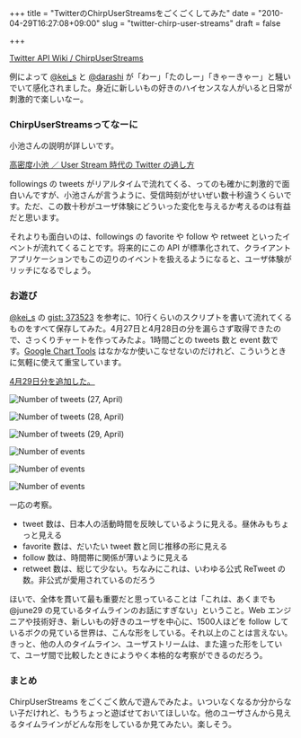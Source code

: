 +++
title = "TwitterのChirpUserStreamsをごくごくしてみた"
date = "2010-04-29T16:27:08+09:00"
slug = "twitter-chirp-user-streams"
draft = false

+++

<p><a href="http://apiwiki.twitter.com/ChirpUserStreams" title="Twitter API Wiki / ChirpUserStreams">Twitter API Wiki / ChirpUserStreams</a></p>
<p>例によって <a href="http://twitter.com/kei_s" title="kei-s (kei_s) on Twitter">@kei_s</a> と <a href="http://twitter.com/darashi" title="@darashi (dara) (darashi) on Twitter">@darashi</a> が「わー」「たのしー」「きゃーきゃー」と騒いでいて感化されました。身近に新しいもの好きのハイセンスな人がいると日常が刺激的で楽しいなー。</p>
<h3>ChirpUserStreamsってなーに</h3>
<p>小池さんの説明が詳しいです。</p>
<p><a href="http://ssig33.com/blog/2010-04-25-1.html" title="高密度小池 ／ User Stream 時代の Twitter の過し方">高密度小池 ／ User Stream 時代の Twitter の過し方</a></p>
<p>followings の tweets がリアルタイムで流れてくる、ってのも確かに刺激的で面白いんですが、小池さんが言うように、受信時刻がせいぜい数十秒違うくらいです。ただ、この数十秒がユーザ体験にどういった変化を与えるか考えるのは有益だと思います。</p>
<p>それよりも面白いのは、followings の favorite や follow や retweet といったイベントが流れてくることです。将来的にこの API が標準化されて、クライアントアプリケーションでもこの辺りのイベントを扱えるようになると、ユーザ体験がリッチになるでしょう。</p>
<h3>お遊び</h3>
<p><a href="http://twitter.com/kei_s" title="kei-s (kei_s) on Twitter">@kei_s</a> の <a href="http://gist.github.com/373523" title="gist: 373523 - GitHub">gist: 373523</a> を参考に、10行くらいのスクリプトを書いて流れてくるものをすべて保存してみた。4月27日と4月28日の分を漏らさず取得できたので、さっくりチャートを作ってみたよ。1時間ごとの tweets 数と event 数です。<a href="http://code.google.com/intl/en/apis/charttools/" title="Google Chart Tools - Google Code">Google Chart Tools</a> はなかなか使いこなせないのだけれど、こういうときに気軽に使えて重宝しています。</p>
<p><ins>4月29日分を追加した。</ins></p>
<p><img src="http://chart.apis.google.com/chart?chs=700x200&#038;chd=t:1496,1210,710,415,212,376,373,847,976,848,1007,899,1196,1007,1078,1153,999,1346,1376,1402,1497,1611,2103,1805&#038;cht=bvs&#038;chco=ff0000&#038;chxt=x,y&#038;chxr=1,0,2000,500&#038;chds=0,2000&#038;chtt=Number+of+tweets+(27,+April)" alt="Number of tweets (27, April)" /></p>
<p><img src="http://chart.apis.google.com/chart?chs=700x200&#038;chd=t:1554,1005,739,393,242,317,487,738,978,1017,990,945,1215,964,1061,988,1088,1185,1380,1528,1500,1697,1986,1922&#038;cht=bvs&#038;chco=ff0000&#038;chxt=x,y&#038;chxr=1,0,2000,500&#038;chds=0,2000&#038;chtt=Number+of+tweets+(28,+April)" alt="Number of tweets (28, April)" /></p>
<p><img src="http://chart.apis.google.com/chart?chs=700x200&#038;chd=t:1781,1305,988,620,304,307,411,537,718,928,1069,1113,1246,1162,1282,1202,1219,1286,1426,1278,1307,1624,2394,2228&#038;cht=bvs&#038;chco=ff0000&#038;chxt=x,y&#038;chxr=1,0,2000,500&#038;chds=0,2000&#038;chtt=Number+of+tweets+(29,+April)" alt="Number of tweets (29, April)" /></p>
<p><img src="http://chart.apis.google.com/chart?chs=750x200&#038;chd=t:296,217,173,65,45,40,65,125,219,115,149,136,293,193,217,172,180,151,198,195,345,363,339,330|189,86,212,52,17,23,106,150,93,436,195,162,100,844,353,116,244,121,470,148,294,239,183,231|41,26,16,11,7,5,5,42,32,28,50,38,41,36,44,29,26,38,29,40,32,32,54,50&#038;cht=bvs&#038;chco=ff0000,00ff00,0000ff&#038;chxt=x,y&#038;chxr=1,0,1200&#038;chds=0,1200&#038;chtt=Number+of+favorites,+follows,+retweets+(27,+April)&#038;chdl=favorites|follows|retweets" alt="Number of events" /></p>
<p><img src="http://chart.apis.google.com/chart?chs=750x200&#038;chd=t:241,116,110,26,22,14,64,101,112,155,166,223,205,188,218,182,186,193,274,261,213,294,338,276|119,137,89,22,28,7,58,45,91,105,73,166,207,213,327,790,721,201,135,126,178,180,350,226|20,14,5,5,4,1,4,13,26,20,37,49,36,37,33,32,38,40,43,64,45,41,58,46&#038;cht=bvs&#038;chco=ff0000,00ff00,0000ff&#038;chxt=x,y&#038;chxr=1,0,1200&#038;chds=0,1200&#038;chtt=Number+of+favorites,+follows,+retweets+(28,+April)&#038;chdl=favorites|follows|retweets" alt="Number of events" /></p>
<p><img src="http://chart.apis.google.com/chart?chs=750x200&#038;chd=t:285,210,148,140,171,86,86,136,120,152,153,197,243,196,172,143,180,170,194,234,238,261,410,330|1129,298,139,64,49,114,25,286,56,97,196,416,120,337,86,161,334,112,91,105,97,259,244,277|32,26,28,7,5,1,1,15,29,28,30,28,44,34,32,25,24,34,42,44,31,51,56,72&#038;cht=bvs&#038;chco=ff0000,00ff00,0000ff&#038;chxt=x,y&#038;chxr=1,0,1200&#038;chds=0,1200&#038;chtt=Number+of+favorites,+follows,+retweets+(29,+April)&#038;chdl=favorites|follows|retweets" alt="Number of events" /></p>
<p>一応の考察。</p>
<ul>
<li>tweet 数は、日本人の活動時間を反映しているように見える。昼休みもちょっと見える</li>
<li>favorite 数は、だいたい tweet 数と同じ推移の形に見える</li>
<li>follow 数は、時間帯に関係が薄いように見える</li>
<li>retweet 数は、総じて少ない。ちなみにこれは、いわゆる公式 ReTweet の数。非公式が愛用されているのだろう</li>
</ul>
<p>ほいで、全体を貫いて最も重要だと思っていることは「これは、あくまでも @june29 の見ているタイムラインのお話にすぎない」ということ。Web エンジニアや技術好き、新しいもの好きのユーザを中心に、1500人ほどを follow しているボクの見ている世界は、こんな形をしている。それ以上のことは言えない。きっと、他の人のタイムライン、ユーザストリームは、また違った形をしていて、ユーザ間で比較したときにようやく本格的な考察ができるのだろう。</p>
<h3>まとめ</h3>
<p>ChirpUserStreams をごくごく飲んで遊んでみたよ。いついなくなるか分からない子だけれど、もうちょっと遊ばせておいてほしいな。他のユーザさんから見えるタイムラインがどんな形をしているか見てみたい。楽しそう。</p>
